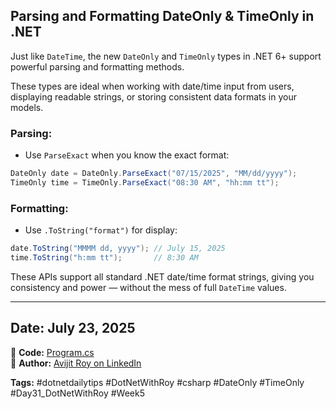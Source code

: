 ﻿## Parsing and Formatting DateOnly & TimeOnly in .NET

Just like `DateTime`, the new `DateOnly` and `TimeOnly` types in .NET 6+ support powerful parsing and formatting methods.

These types are ideal when working with date/time input from users, displaying readable strings, or storing consistent data formats in your models.

### Parsing:

* Use `ParseExact` when you know the exact format:

```csharp
DateOnly date = DateOnly.ParseExact("07/15/2025", "MM/dd/yyyy");
TimeOnly time = TimeOnly.ParseExact("08:30 AM", "hh:mm tt");
```

### Formatting:

* Use `.ToString("format")` for display:

```csharp
date.ToString("MMMM dd, yyyy"); // July 15, 2025
time.ToString("h:mm tt");       // 8:30 AM
```

These APIs support all standard .NET date/time format strings, giving you consistency and power — without the mess of full `DateTime` values.

---

## Date: July 23, 2025

🔗 **Code:** [Program.cs](./Program.cs)  
🔗 **Author:** [Avijit Roy on LinkedIn](https://www.linkedin.com/in/HeyAvijitRoy/) 

**Tags:** #dotnetdailytips #DotNetWithRoy #csharp #DateOnly #TimeOnly #Day31\_DotNetWithRoy #Week5

